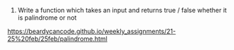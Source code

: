 1) Write a function which takes an input and returns true / false whether it is palindrome or not


https://beardycancode.github.io/weekly_assignments/21-25%20feb/25feb/palindrome.html
